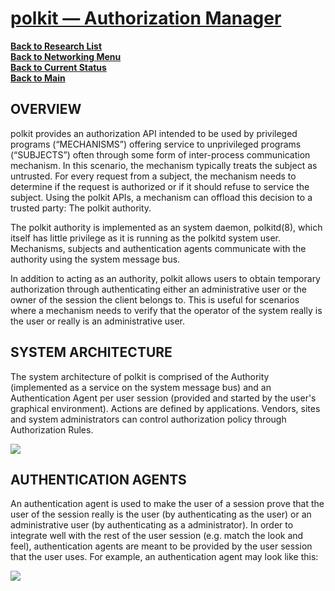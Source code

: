 # **[polkit — Authorization Manager](https://www.freedesktop.org/software/polkit/docs/latest/polkit.8.html)**

**[Back to Research List](../../research_list.md)**\
**[Back to Networking Menu](./networking_menu.md)**\
**[Back to Current Status](../../../development/status/weekly/current_status.md)**\
**[Back to Main](../../../README.md)**

## OVERVIEW

polkit provides an authorization API intended to be used by privileged programs (“MECHANISMS”) offering service to unprivileged programs (“SUBJECTS”) often through some form of inter-process communication mechanism. In this scenario, the mechanism typically treats the subject as untrusted. For every request from a subject, the mechanism needs to determine if the request is authorized or if it should refuse to service the subject. Using the polkit APIs, a mechanism can offload this decision to a trusted party: The polkit authority.

The polkit authority is implemented as an system daemon, polkitd(8), which itself has little privilege as it is running as the polkitd system user. Mechanisms, subjects and authentication agents communicate with the authority using the system message bus.

In addition to acting as an authority, polkit allows users to obtain temporary authorization through authenticating either an administrative user or the owner of the session the client belongs to. This is useful for scenarios where a mechanism needs to verify that the operator of the system really is the user or really is an administrative user.

## SYSTEM ARCHITECTURE

The system architecture of polkit is comprised of the Authority (implemented as a service on the system message bus) and an Authentication Agent per user session (provided and started by the user's graphical environment). Actions are defined by applications. Vendors, sites and system administrators can control authorization policy through Authorization Rules.

![](https://www.freedesktop.org/software/polkit/docs/latest/polkit-architecture.png)

## AUTHENTICATION AGENTS

An authentication agent is used to make the user of a session prove that the user of the session really is the user (by authenticating as the user) or an administrative user (by authenticating as a administrator). In order to integrate well with the rest of the user session (e.g. match the look and feel), authentication agents are meant to be provided by the user session that the user uses. For example, an authentication agent may look like this:

![](https://www.freedesktop.org/software/polkit/docs/latest/polkit-authentication-agent-example.png)
